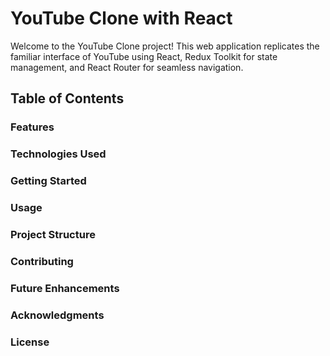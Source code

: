 # YouTube Clone with React
Welcome to the YouTube Clone project! This web application replicates the familiar interface of YouTube using React, Redux Toolkit for state management, and React Router for seamless navigation.
## Table of Contents
### Features
### Technologies Used
### Getting Started
### Usage
### Project Structure
### Contributing
### Future Enhancements
### Acknowledgments
### License
